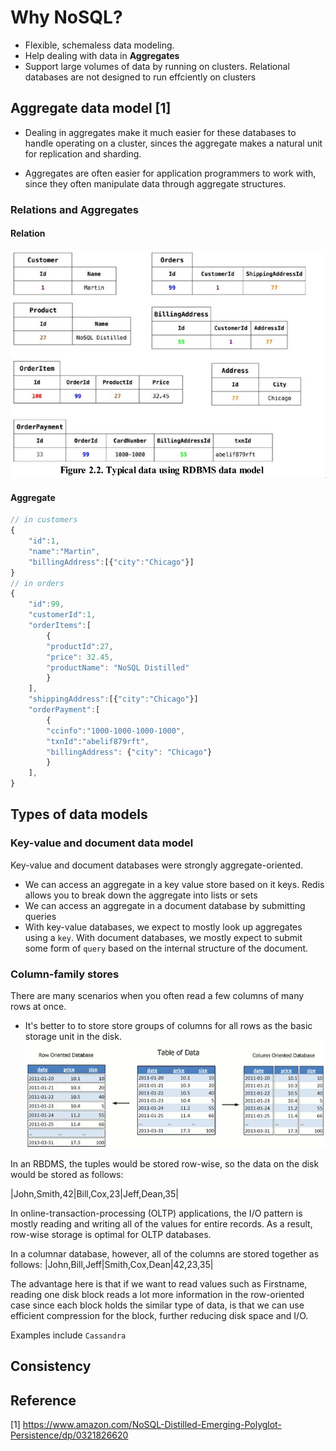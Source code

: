 # Why NoSQL?
- Flexible, schemaless data modeling.
- Help dealing with data in **Aggregates**
- Support large volumes of data by running on clusters. Relational databases are not designed to run effciently on clusters

## Aggregate data model [1]
- Dealing in aggregates make it much easier for these databases to handle operating on a cluster, sinces the aggregate makes a natural unit for replication and sharding.
  
- Aggregates are often easier for application programmers to work with, since they often manipulate data through aggregate structures.

### Relations and Aggregates
#### Relation
![](images/2020-10-15-10-33-23.png)

#### Aggregate
```js
// in customers
{
    "id":1,
    "name":"Martin",
    "billingAddress":[{"city":"Chicago"}]
}
// in orders
{
    "id":99,
    "customerId":1,
    "orderItems":[
        {
        "productId":27,
        "price": 32.45,
        "productName": "NoSQL Distilled"
        }
    ],
    "shippingAddress":[{"city":"Chicago"}]
    "orderPayment":[
        {
        "ccinfo":"1000-1000-1000-1000",
        "txnId":"abelif879rft",
        "billingAddress": {"city": "Chicago"}
        }
    ],
}
```

## Types of data models
### Key-value and document data model
Key-value and document databases were strongly aggregate-oriented.
- We can access an aggregate in a key value store based on it keys. Redis allows you to break down the aggregate into lists or sets
- We can access an aggregate in a document database by submitting queries
- With key-value databases, we expect to
mostly look up aggregates using a `key`. With document databases, we mostly expect to submit some
form of `query` based on the internal structure of the document.

### Column-family stores
There are many scenarios when you often read a few columns of many rows at once.
- It's better to to store store groups of columns for all rows as the basic storage unit in the disk. 
![](images/2020-10-15-10-41-34.png)

In an RBDMS, the tuples would be stored row-wise, so the data on the disk would be stored as
follows:

|John,Smith,42|Bill,Cox,23|Jeff,Dean,35|

In online-transaction-processing (OLTP) applications, the I/O pattern is mostly reading and writing
all of the values for entire records. As a result, row-wise storage is optimal for OLTP databases.

In a columnar database, however, all of the columns are stored together as follows:
|John,Bill,Jeff|Smith,Cox,Dean|42,23,35|

The advantage here is that if we want to read values such as Firstname, reading one disk block reads a lot more information in the row-oriented case
since each block holds the similar
type of data, is that we can use efficient compression for the block, further reducing disk space and
I/O.

Examples include  `Cassandra`

## Consistency

## Reference
[1] https://www.amazon.com/NoSQL-Distilled-Emerging-Polyglot-Persistence/dp/0321826620

